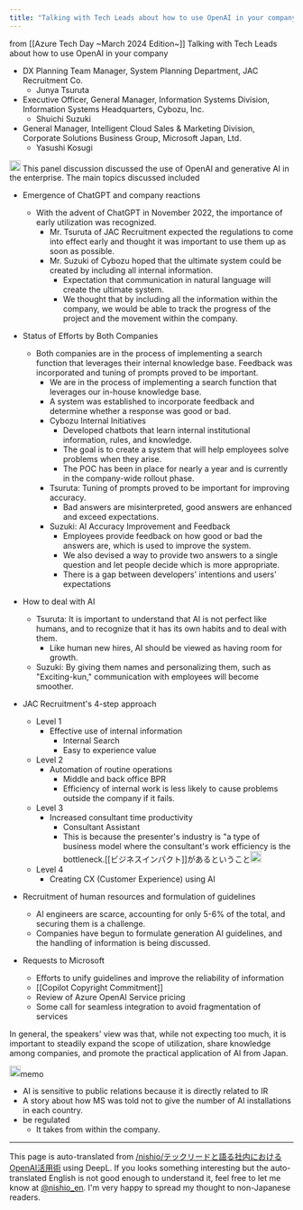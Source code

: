 ```yaml
---
title: "Talking with Tech Leads about how to use OpenAI in your company"
---
```


from [[Azure Tech Day ~March 2024 Edition~]]
Talking with Tech Leads about how to use OpenAI in your company
- DX Planning Team Manager, System Planning Department, JAC Recruitment Co.
    - Junya Tsuruta
- Executive Officer, General Manager, Information Systems Division, Information Systems Headquarters, Cybozu, Inc.
    - Shuichi Suzuki
- General Manager, Intelligent Cloud Sales & Marketing Division, Corporate Solutions Business Group, Microsoft Japan, Ltd.
    - Yasushi Kosugi

<img src='https://scrapbox.io/api/pages/nishio-en/claude/icon' alt='claude.icon' height="19.5"/>
This panel discussion discussed the use of OpenAI and generative AI in the enterprise. The main topics discussed included

- Emergence of ChatGPT and company reactions
    - With the advent of ChatGPT in November 2022, the importance of early utilization was recognized.
        - Mr. Tsuruta of JAC Recruitment expected the regulations to come into effect early and thought it was important to use them up as soon as possible.
        - Mr. Suzuki of Cybozu hoped that the ultimate system could be created by including all internal information.
            - Expectation that communication in natural language will create the ultimate system.
            - We thought that by including all the information within the company, we would be able to track the progress of the project and the movement within the company.

- Status of Efforts by Both Companies
    - Both companies are in the process of implementing a search function that leverages their internal knowledge base. Feedback was incorporated and tuning of prompts proved to be important.
        - We are in the process of implementing a search function that leverages our in-house knowledge base.
        - A system was established to incorporate feedback and determine whether a response was good or bad.
        - Cybozu Internal Initiatives
            - Developed chatbots that learn internal institutional information, rules, and knowledge.
            - The goal is to create a system that will help employees solve problems when they arise.
            - The POC has been in place for nearly a year and is currently in the company-wide rollout phase.
        - Tsuruta: Tuning of prompts proved to be important for improving accuracy.
            - Bad answers are misinterpreted, good answers are enhanced and exceed expectations.
        - Suzuki: AI Accuracy Improvement and Feedback
            - Employees provide feedback on how good or bad the answers are, which is used to improve the system.
            - We also devised a way to provide two answers to a single question and let people decide which is more appropriate.
            - There is a gap between developers' intentions and users' expectations

- How to deal with AI
    - Tsuruta: It is important to understand that AI is not perfect like humans, and to recognize that it has its own habits and to deal with them.
        - Like human new hires, AI should be viewed as having room for growth.
    - Suzuki: By giving them names and personalizing them, such as "Exciting-kun," communication with employees will become smoother.

- JAC Recruitment's 4-step approach
    - Level 1
        - Effective use of internal information
            - Internal Search
            - Easy to experience value
    - Level 2
        - Automation of routine operations
            - Middle and back office BPR
            - Efficiency of internal work is less likely to cause problems outside the company if it fails.
    - Level 3
        - Increased consultant time productivity
            - Consultant Assistant
            - This is because the presenter's industry is "a type of business model where the consultant's work efficiency is the bottleneck.[[ビジネスインパクト]]があるということ<img src='https://scrapbox.io/api/pages/nishio-en/nishio/icon' alt='nishio.icon' height="19.5"/>
    - Level 4
        - Creating CX (Customer Experience) using AI

- Recruitment of human resources and formulation of guidelines
    - AI engineers are scarce, accounting for only 5-6% of the total, and securing them is a challenge.
    - Companies have begun to formulate generation AI guidelines, and the handling of information is being discussed.

- Requests to Microsoft
    - Efforts to unify guidelines and improve the reliability of information
    - [[Copilot Copyright Commitment]]
    - Review of Azure OpenAI Service pricing
    - Some call for seamless integration to avoid fragmentation of services

In general, the speakers' view was that, while not expecting too much, it is important to steadily expand the scope of utilization, share knowledge among companies, and promote the practical application of AI from Japan.

<img src='https://scrapbox.io/api/pages/nishio-en/nishio/icon' alt='nishio.icon' height="19.5"/>memo
- AI is sensitive to public relations because it is directly related to IR
- A story about how MS was told not to give the number of AI installations in each country.
- be regulated
    - It takes from within the company.

---
This page is auto-translated from [/nishio/テックリードと語る社内におけるOpenAI活用術](https://scrapbox.io/nishio/テックリードと語る社内におけるOpenAI活用術) using DeepL. If you looks something interesting but the auto-translated English is not good enough to understand it, feel free to let me know at [@nishio_en](https://twitter.com/nishio_en). I'm very happy to spread my thought to non-Japanese readers.